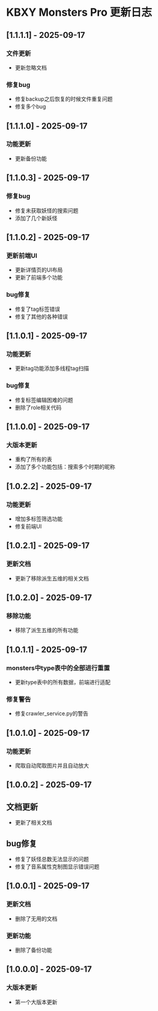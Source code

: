 # KBXY Monsters Pro 更新日志

## [1.1.1.1] - 2025-09-17

### 文件更新
- 更新忽略文档

### 修复bug
- 修复backup之后恢复的时候文件重复问题
- 修复多个bug

## [1.1.1.0] - 2025-09-17

### 功能更新
- 更新备份功能

## [1.1.0.3] - 2025-09-17

### 修复bug
- 修复未获取妖怪的搜索问题
- 添加了几个新妖怪

## [1.1.0.2] - 2025-09-17

### 更新前端UI
- 更新详情页的UI布局
- 更新了前端多个功能

### bug修复
- 修复了tag标签错误
- 修复了其他的各种错误

## [1.1.0.1] - 2025-09-17

### 功能更新
- 更新tag功能添加多线程tag扫描

### bug修复
- 修复标签编辑困难的问题
- 删除了role相关代码

## [1.1.0.0] - 2025-09-17

### 大版本更新
- 重构了所有的表
- 添加了多个功能包括：搜索多个时期的昵称

## [1.0.2.2] - 2025-09-17

### 功能更新
- 增加多标签筛选功能
- 修复前端UI

## [1.0.2.1] - 2025-09-17

### 更新文档
- 更新了移除派生五维的相关文档


## [1.0.2.0] - 2025-09-17

### 移除功能
- 移除了派生五维的所有功能

## [1.0.1.1] - 2025-09-17

### monsters中type表中的全部进行重置
- 更新type表中的所有数据，前端进行适配

### 修复警告
- 修复crawler_service.py的警告

## [1.0.1.0] - 2025-09-17

### 功能更新
- 爬取自动爬取图片并且自动放大

## [1.0.0.2] - 2025-09-17

## 文档更新
- 更新了相关文档

## bug修复
- 修复了妖怪总数无法显示的问题
- 修复了音系属性克制图显示错误问题

## [1.0.0.1] - 2025-09-17

### 更新文档
- 删除了无用的文档

### 更新功能
- 删除了备份功能

## [1.0.0.0] - 2025-09-17

### 大版本更新
- 第一个大版本更新